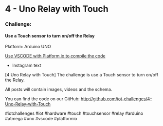 # 4 - Uno Relay with Touch
### Challenge:
#### Use a Touch sensor to turn on/off the Relay

Platform: Arduino UNO

[Use VSCODE with Platform.io to compile the code](https://platformio.org/?ref=iotchallenges)

* Instagram text

[4 Uno Relay with Touch]
The challenge is use a Touch sensor to turn on/off the Relay.

All posts will contain images, videos and the schema.

You can find the code on our GitHub:
http://github.com/iot-challenges/4-Uno-Relay-with-Touch

#iotchallenges #iot #hardware #touch #touchsensor #relay #arduino #atmega #uno #vscode #platformio